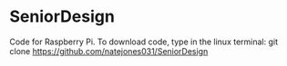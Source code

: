 # SeniorDesign
Code for Raspberry Pi.
To download code, type in the linux terminal:
git clone https://github.com/natejones031/SeniorDesign
